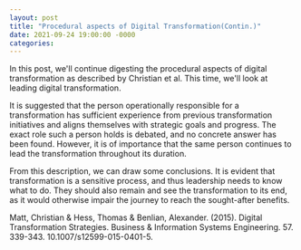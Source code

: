 ```yaml
---
layout: post
title: "Procedural aspects of Digital Transformation(Contin.)"
date: 2021-09-24 19:00:00 -0000
categories:
---
```


In this post, we'll continue digesting the procedural aspects of digital transformation as described by Christian et al. This time, we'll look at leading digital transformation. 

It is suggested that the person operationally responsible for a transformation has sufficient experience from previous transformation initiatives and aligns themselves with strategic goals and progress. The exact role such a person holds is debated, and no concrete answer has been found. However, it is of importance that the same person continues to lead the transformation throughout its duration. 

From this description, we can draw some conclusions. It is evident that transformation is a sensitive process, and thus leadership needs to know what to do. They should also remain and see the transformation to its end, as it would otherwise impair the journey to reach the sought-after benefits. 

Matt, Christian & Hess, Thomas & Benlian, Alexander. (2015). Digital Transformation Strategies. Business & Information Systems Engineering. 57. 339-343. 10.1007/s12599-015-0401-5. 
